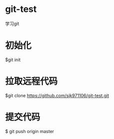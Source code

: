 # git-test
学习git
# 初始化
$git init
# 拉取远程代码
$git clone https://github.com/sjk971106/git-test.git
# 提交代码
$ git push origin master